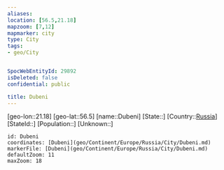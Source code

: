 ```yaml
---
aliases: 
location: [56.5,21.18]
mapzoom: [7,12] 
mapmarker: city 
type: City
tags:
- geo/City


SpocWebEntityId: 29892
isDeleted: false
confidential: public

title: Dubeni
---
```

[geo-lon::21.18]
[geo-lat::56.5]
[name::Dubeni]
[State::]
[Country::[Russia](geo/Continent/Europe/Russia.md)]
[StateId::]
[Population::]
[Unknown::]


```leaflet
id: Dubeni
coordinates: [Dubeni](geo/Continent/Europe/Russia/City/Dubeni.md)
markerFile: [Dubeni](geo/Continent/Europe/Russia/City/Dubeni.md)
defaultZoom: 11 
maxZoom: 18
```


